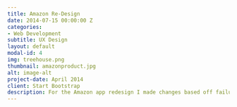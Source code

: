 ```yaml
---
title: Amazon Re-Design
date: 2014-07-15 00:00:00 Z
categories:
- Web Development
subtitle: UX Design 
layout: default
modal-id: 4
img: treehouse.png
thumbnail: amazonproduct.jpg
alt: image-alt
project-date: April 2014
client: Start Bootstrap
description: For the Amazon app redesign I made changes based off failures I identified in the heuristic evaluation. The app was designed to fix any errors found to help increase the design and flow of the app. 
---
```


